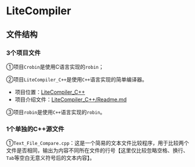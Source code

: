 # LiteCompiler
## 文件结构
### 3个项目文件

①项目`Crobin`是使用C语言实现的`robin`；

②项目`LiteCompiler_C++`是使用`C++`语言实现的简单编译器。

- 项目位置：[LiteCompiler_C++](./LiteCompiler_C++/)
- 项目介绍文件：[LiteCompiler_C++/Readme.md](./LiteCompiler_C++/Readme.md)

③项目`robin`是使用`C++`语言实现的`robin`。

### 1个单独的C++源文件
①`Text_File_Compare.cpp`：这是一个简易的文本文件比较程序，用于比较两个文件是否相同，输出为内容不同所在文件的行号【这里仅比较忽略空格、换行、`Tab`等空白无意义符号后的文本内容】。
